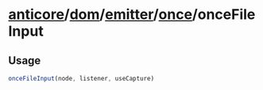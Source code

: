 # [anticore](../../../../../../#reference)/[dom](../../../#reference)/[emitter](../../#reference)/[once](../#reference)/<a name="reference">onceFileInput</a>

## Usage

```js
onceFileInput(node, listener, useCapture)
```